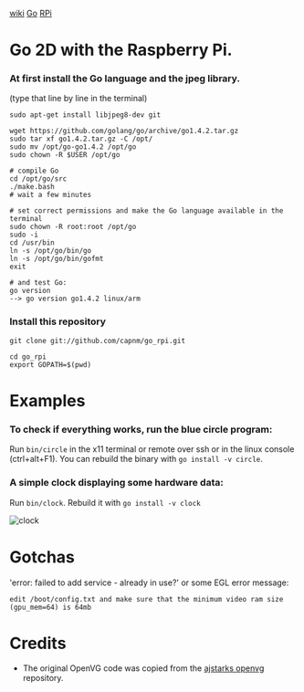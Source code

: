 [wiki](https://github.com/capnm/go_rpi/wiki/)
[Go](http://golang.org/)
[RPi](http://www.raspberrypi.org/)
# Go 2D with the Raspberry Pi.

### At first install the Go language and the jpeg library.
(type that line by line in the terminal)
```
sudo apt-get install libjpeg8-dev git

wget https://github.com/golang/go/archive/go1.4.2.tar.gz
sudo tar xf go1.4.2.tar.gz -C /opt/
sudo mv /opt/go-go1.4.2 /opt/go
sudo chown -R $USER /opt/go

# compile Go
cd /opt/go/src
./make.bash 
# wait a few minutes

# set correct permissions and make the Go language available in the terminal 
sudo chown -R root:root /opt/go
sudo -i
cd /usr/bin
ln -s /opt/go/bin/go
ln -s /opt/go/bin/gofmt
exit

# and test Go:
go version
--> go version go1.4.2 linux/arm

```

### Install this repository
```
git clone git://github.com/capnm/go_rpi.git

cd go_rpi
export GOPATH=$(pwd)
```

# Examples
### To check if everything works, run the blue circle program:
Run `bin/circle` in the x11 terminal or remote over ssh or in the linux console (ctrl+alt+F1).
You can rebuild the binary with `go install -v circle`.

### A simple clock displaying some hardware data:
Run `bin/clock`.
Rebuild it with `go install -v clock`

![clock](img/clock.png)


# Gotchas
'error: failed to add service - already in use?' or some EGL error message:

	edit /boot/config.txt and make sure that the minimum video ram size (gpu_mem=64) is 64mb



# Credits 
* The original OpenVG code was copied from the [ajstarks openvg](https://github.com/ajstarks/openvg) repository.
